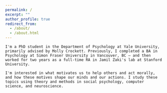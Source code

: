 ```yaml
---
permalink: /
excerpt: ""
author_profile: true
redirect_from: 
  - /about/
  - /about.html
---
```


`I'm a PhD student in the Department of Psychology at Yale University, primarily advised by Molly Crockett. Previously, I completed a BA in Psychology at Simon Fraser University in Vancouver, BC — and then worked for two years as a full-time RA in Jamil Zaki's lab at Stanford University.` 

`I'm interested in what motivates us to help others and act morally, and how these motives shape our minds and our actions. I study these topics using theory and methods in social psychology, computer science, and neuroscience.`
